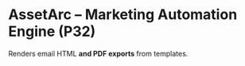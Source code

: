 # AssetArc – Marketing Automation Engine (P32)
Renders email HTML **and PDF exports** from templates.
